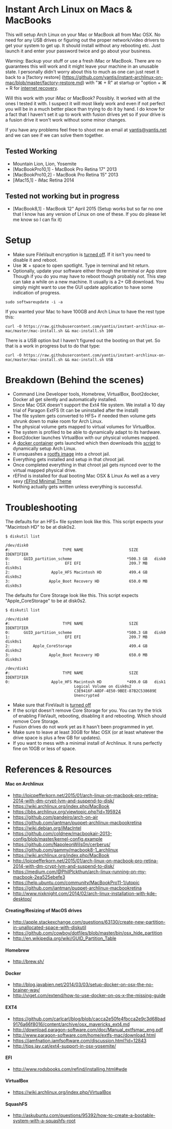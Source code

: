 # Instant Arch Linux on Macs & MacBooks

This will setup Arch Linux on your Mac or MacBook all from Mac OSX. No need for any USB drives or figuring out the proper network/video drivers to get your
system to get up. It should install without any rebooting etc. Just launch it and enter your password twice and go about your business.

Warning: Backup your stuff or use a fresh iMac or MacBook. There are no guarantees this will work and it might leave your machine in an unusable 
state. I personally didn't worry about this to much as one can just reset it back to a [factory restore]
(https://github.com/yantis/instant-archlinux-on-mac/blob/master/factory-restore.md) with "⌘ + R" at startup 
or "option + ⌘  + R for [internet recovery](https://github.com/yantis/instant-archlinux-on-mac/blob/master/factory-restore.md).

Will this work with your iMac or MacBook? Possibly. It worked with all the ones I tested it with. I suspect it will most likely work and even if not perfect
you will be in a much better place than trying to do it by hand. I do know for a fact that I haven't set it up to work with fusion drives yet
so if your drive is a fusion drive it won't work without some minor changes.

If you have any problems feel free to shoot me an email at yantis@yantis.net and we can see if we can solve them together.

## Tested Working
* Mountain Lion, Lion, Yosemite
* [MacBookPro10,1] - MacBook Pro Retina 17" 2013
* [MacBookPro10,2] - MacBook Pro Retina 15" 2013
* [iMac15,1] - iMac Retina 2014

## Tested not working but in progress
* [MacBook8,1] - MacBook 12" April 2015 (Setup works but so far no one that I know has any version of Linux on one of these. If you do please let me know so I can fix it)

# Setup
* Make sure FileVault encryption is [turned off](https://support.apple.com/kb/PH18674?locale=en_US). If it isn't you need to disable it and reboot.
* Use ⌘ + space to open spotlight. Type in terminal and hit return.
* Optionally, update your software either through the terminal or App store  Though if you do you may have to reboot though probably not.
This step can take a while on a new machine. It usually is a 2+ GB download. You simply might want to use the GUI update application to have some indication of progress.

```
sudo softwareupdate -i -a
```

If you wanted your Mac to have 100GB and Arch Linux to have the rest type this:
```
curl -O https://raw.githubusercontent.com/yantis/instant-archlinux-on-mac/master/mac-install.sh && mac-install.sh 100
```

There is a USB option but I haven't figured out the booting on that yet. So that is a work in progress but to 
do that type:
```
curl -O https://raw.githubusercontent.com/yantis/instant-archlinux-on-mac/master/mac-install.sh && mac-install.sh USB
```

# Breakdown (Behind the scenes)
* Command Line Developer tools, Homebrew, VirtualBox, Boot2docker, Docker all get silently and automatically installed.
* Since Mac OSX doesn't support the Ext4 file system. We install a 10 day trial of Paragon ExtFS (It can be uninstalled after the install)
* The file system gets converted to HFS+ if needed then volume gets shrunk down to make room for Arch Linux.
* The physical volume gets mapped to virtual volumes for VirtualBox.
* The system is profiled to be able to dynamically adapt to its hardware.
* Boot2docker launches VirtualBox with our physical volumes mapped.
* A [docker container](https://registry.hub.docker.com/u/yantis/instant-archlinux-on-mac) gets launched which then downloads
this [script](https://github.com/yantis/instant-archlinux-on-mac/blob/master/mac-install-internal.sh) to dynamically setup Arch Linux.
* It unsquashes a [rootfs image](http://mirror.rackspace.com/archlinux/iso/2015.04.01/arch/x86_64/) into a chroot jail.
* Everything gets installed and setup in that chroot jail.
* Once completed everything in that chroot jail gets rsynced over to the virtual mapped physical drive.
* rEFInd is installed for dual booting Mac OSX & Linux As well as a very sexy [rEFInd Minimal Theme](https://github.com/EvanPurkhiser/rEFInd-minimal)
* Nothing actually gets written unless everything is successful.

# Troubleshooting

The defaults for an HFS+ file system look like this. This script expects your "Macintosh HD" to be at disk0s2.

```
$ diskutil list

/dev/disk0
#:                       TYPE NAME                    SIZE       IDENTIFIER
0:      GUID_partition_scheme                        *500.3 GB   disk0
1:                        EFI EFI                     209.7 MB   disk0s1
2:                  Apple_HFS Macintosh HD            499.4 GB   disk0s2
3:                 Apple_Boot Recovery HD             650.0 MB   disk0s3
```

The defaults for Core Storage look like this. This script expects "Apple_CoreStorage" to be at disk0s2.

```
$ diskutil list

/dev/disk0
#:                       TYPE NAME                    SIZE       IDENTIFIER
0:      GUID_partition_scheme                        *500.3 GB   disk0
1:                        EFI EFI                     209.7 MB   disk0s1
2:          Apple_CoreStorage                         499.4 GB   disk0s2
3:                 Apple_Boot Recovery HD             650.0 MB   disk0s3

/dev/disk1
#:                       TYPE NAME                    SIZE       IDENTIFIER
0:                  Apple_HFS Macintosh HD           *499.0 GB   disk1
                              Logical Volume on disk0s2
                              C3E9416F-A8DF-4E50-9BEE-87B2C538689E
                              Unencrypted
```

* Make sure that FireVault is [turned off](https://support.apple.com/kb/PH18674?locale=en_US)
* If the script doesn't remove Core Storage for you. You can try the trick of enabling FileVault, rebooting, disabling it and rebooting. Which should remove Core Storage.
* Fusion drives do not work yet as it hasn't been programmed in yet.
* Make sure to leave at least 30GB for Mac OSX (or at least whatever the drive space is plus a few GB for updates).
* If you want to mess with a minimal install of Archlinux. It runs perfectly fine on 10GB or less of space.

# References & Resources

#### Mac on Archlinux 
* http://loicpefferkorn.net/2015/01/arch-linux-on-macbook-pro-retina-2014-with-dm-crypt-lvm-and-suspend-to-disk/
* https://wiki.archlinux.org/index.php/MacBook
* https://bbs.archlinux.org/viewtopic.php?id=195924
* https://github.com/pandeiro/arch-on-air
* https://github.com/jantman/puppet-archlinux-macbookretina
* https://wiki.debian.org/iMacIntel
* https://github.com/coldnew/macbookair-2013-config/blob/master/kernel-config.example
* https://github.com/NapoleonWils0n/cerberus/
* https://github.com/gammy/macbook8-1_archlinux
* https://wiki.archlinux.org/index.php/MacBook
* http://loicpefferkorn.net/2015/01/arch-linux-on-macbook-pro-retina-2014-with-dm-crypt-lvm-and-suspend-to-disk/
* https://medium.com/@PhilPlckthun/arch-linux-running-on-my-macbook-2ea525ebefe3
* https://help.ubuntu.com/community/MacBookPro11-1/utopic
* https://github.com/jantman/puppet-archlinux-macbookretina
* http://www.nixknight.com/2014/02/arch-linux-installation-with-kde-desktop/

#### Creating/Resizing of MacOS drives
* http://apple.stackexchange.com/questions/63130/create-new-partition-in-unallocated-space-with-diskutil
* https://github.com/cowboy/dotfiles/blob/master/bin/osx_hide_partition
* http://en.wikipedia.org/wiki/GUID_Partition_Table

#### Homebrew
* http://brew.sh/

#### Docker
* http://blog.javabien.net/2014/03/03/setup-docker-on-osx-the-no-brainer-way/
* http://viget.com/extend/how-to-use-docker-on-os-x-the-missing-guide

#### EXT4
* https://github.com/carlcarl/blog/blob/cacca2e50fe4fbcca2e9c3d68bad9176a66f8016/content/archive/osx_mavericks_ext4.md
* http://download.paragon-software.com/doc/Manual_extfsmac_eng.pdf
* http://www.paragon-software.com/home/extfs-mac/download.html
* https://jamfnation.jamfsoftware.com/discussion.html?id=12843
* http://tips.jay.cat/ext4-support-in-osx-yosemite/

#### EFI
* http://www.rodsbooks.com/refind/installing.html#wde

#### VirtualBox
* https://wiki.archlinux.org/index.php/VirtualBox

#### SquashFS
* http://askubuntu.com/questions/95392/how-to-create-a-bootable-system-with-a-squashfs-root
